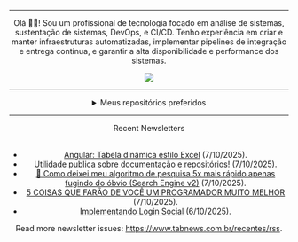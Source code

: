 <div align="center">
<hr>
<p>Olá 👋🏾! Sou um profissional de tecnologia focado em análise de sistemas, sustentação de sistemas, DevOps, e CI/CD. Tenho experiência em criar e manter infraestruturas automatizadas, implementar pipelines de integração e entrega contínua, e garantir a alta disponibilidade e performance dos sistemas.</p>
  <img src="https://media.giphy.com/media/yAGIvCiwPJn5C/giphy.gif">
<hr>
  <details>
  <summary>Meus repositórios preferidos</summary>
  <br />
  Alguns dos meus melhores repositórios:
  <br />
<br />
  <ul><li><a href=https://github.com/commitgeist/aluratube target="_blank" rel="noopener noreferrer">commitgeist/aluratube</a> (<b>0</b> ✨ and <b>0</b> 🍴): Aluratube - Desenvolvido durante a imersão React da Alura no final de 2022</li><li><a href=https://github.com/commitgeist/nlw-ia target="_blank" rel="noopener noreferrer">commitgeist/nlw-ia</a> (<b>0</b> ✨ and <b>0</b> 🍴): Projeto desenvolvido durante a NLW IA - Usando a API da OPENAI</li><li><a href=https://github.com/commitgeist/nlw-journey-ia target="_blank" rel="noopener noreferrer">commitgeist/nlw-journey-ia</a> (<b>0</b> ✨ and <b>0</b> 🍴): NLW IA - Agent de viagens usando python + langchain + GPT</li>
<li>More coming soon :).</li>
</ul>
  </details>
  <hr/>
    <summary>Recent Newsletters</summary>
  <br />
  <ul>
    <li><a href=https://www.tabnews.com.br/DevWally/angular-tabela-dinamica-estilo-excel target="_blank" rel="noopener noreferrer">Angular: Tabela dinâmica estilo Excel</a> (7/10/2025).</li><li><a href=https://www.tabnews.com.br/gabrielbaiano/utilidade-publica-sobre-documentacao-e-repositorios target="_blank" rel="noopener noreferrer">Utilidade publica sobre documentação e repositórios!</a> (7/10/2025).</li><li><a href=https://www.tabnews.com.br/tiagosavioli/como-deixei-meu-algoritmo-de-pesquisa-5x-mais-rapido-apenas-fugindo-do-obvio-search-engine-v2 target="_blank" rel="noopener noreferrer">🔴 Como deixei meu algoritmo de pesquisa 5x mais rápido apenas fugindo do óbvio (Search Engine v2)</a> (7/10/2025).</li><li><a href=https://www.tabnews.com.br/lalves/5-coisas-que-faram-de-voce-um-programador-muito-melhor target="_blank" rel="noopener noreferrer">5 COISAS QUE FARÃO DE VOCÊ UM PROGRAMADOR MUITO MELHOR</a> (7/10/2025).</li><li><a href=https://www.tabnews.com.br/MrPunkDaSilva/implementando-login-social target="_blank" rel="noopener noreferrer">Implementando Login Social</a> (6/10/2025).</li>
  </ul>
<p>Read more newsletter issues: <a href="https://www.tabnews.com.br/recentes/rss">https://www.tabnews.com.br/recentes/rss</a>.</p>
  </details>
